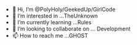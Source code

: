 - 👋 Hi, I’m @PolyHoly/GeekedUp/GirlCode
- 👀 I’m interested in ...TheUnknown
- 🌱 I’m currently learning ...Rules
- 💞️ I’m looking to collaborate on ... Development
- 📫 How to reach me ...GHOST

<!---
PolyHoly/PolyHoly is a ✨ special ✨ repository because its `README.md` (this file) appears on your GitHub profile.
You can click the Preview link to take a look at your changes.
--->
